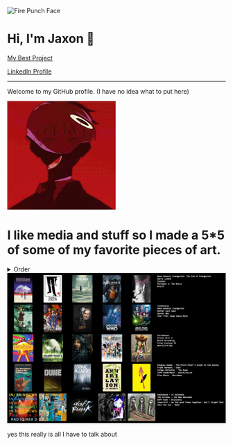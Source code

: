 <p>
    <img src="https://static.wikia.nocookie.net/fire_punch/images/8/8f/Agni%27s_face.png/revision/latest?cb=20230527175507" width="250" height="250" alt="Fire Punch Face" />
  </p>
  
  <h1>Hi, I'm Jaxon 👋</h1>
  
  <p>
  <a href="https://github.com/JaxonTheCritic/dev-easy">My Best Project</a> 
  </p>
  <p>
  <a href="https://www.linkedin.com/in/jaxon-bladow-a1958435a/">LinkedIn Profile</a>
  </p>
  
  ---
  
  Welcome to my GitHub profile. (I have no idea what to put here)

  <img src="https://raw.githubusercontent.com/JaxonTheCritic/JaxonTheCritic/main/shinji.gif" width="250" alt="shinji GIF" />

  <h1>I like media and stuff so I made a 5*5 of some of my favorite pieces of art.</h1>
  <details><summary>Order</summary>
        
    * movies
    * tv shows
    * games
    * books
    * music

   </details>
  
  <img src="chart.png" width="1000" alt="Topster" />

      

  <p>yes this really is all I have to talk about</p>
  
  
